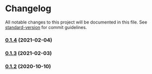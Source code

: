 # Changelog

All notable changes to this project will be documented in this file. See [standard-version](https://github.com/conventional-changelog/standard-version) for commit guidelines.

### [0.1.4](https://github.com/BlackGlory/split-hash/compare/v0.1.3...v0.1.4) (2021-02-04)

### [0.1.3](https://github.com/BlackGlory/split-hash/compare/v0.1.2...v0.1.3) (2021-02-03)

### [0.1.2](https://github.com/BlackGlory/split-hash/compare/v0.1.1...v0.1.2) (2020-10-10)
